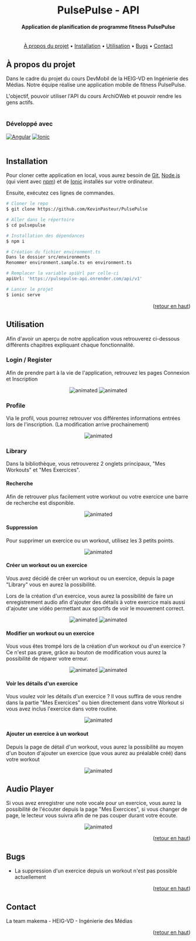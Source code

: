 <a name="retour-en-haut"></a>
<h1 align="center">
  PulsePulse - API
  <br>
</h1>

<h4 align="center">Application de planification de programme fitness PulsePulse
    <br><br>
</h4>

<p align="center">
  <a href="#à-propos-du-projet">À propos du projet</a> •
  <a href="#installation">Installation</a> •
  <a href="#utilisation">Utilisation</a> •
  <a href="#bugs">Bugs</a> •
  <a href="#contact">Contact</a>
</p>


## À propos du projet
Dans le cadre du projet du cours DevMobil de la HEIG-VD en Ingénierie des Médias. Notre équipe réalise une application mobile de fitness PulsePulse. 

L'objectif, pouvoir utiliser l'API du cours ArchiOWeb et pouvoir rendre les gens actifs.
<br><br>
### Développé avec

[![Angular][Angular.com]][Angular-url] [![Ionic][Ionic.com]][Ionic-url]
<br><br>
## Installation
Pour cloner cette application en local, vous aurez besoin de [Git](https://git-scm.com/downloads), [Node.js](https://nodejs.org/en/download/) (qui vient avec [npm](http://npmjs.com)) et de [Ionic](https://ionicframework.com/) installés sur votre ordinateur. 

Ensuite, exécutez ces lignes de commandes.

```bash
# Cloner le repo
$ git clone https://github.com/KevinPasteur/PulsePulse

# Aller dans le répertoire
$ cd pulsepulse

# Installation des dépendances
$ npm i

# Création du fichier environment.ts
Dans le dossier src/environments
Renommer environment.sample.ts en environment.ts

# Remplacer la variable apiUrl par celle-ci
apiUrl: 'https://pulsepulse-api.onrender.com/api/v1'

# Lancer le projet
$ ionic serve

```

<p align="right">(<a href="#retour-en-haut">retour en haut</a>)</p>

## Utilisation

Afin d'avoir un aperçu de notre application vous retrouverez ci-dessous différents chapitres expliquant chaque fonctionnalité.

### Login / Register
Afin de prendre part à la vie de l'application, retrouvez les pages Connexion et Inscription

<p align="center">
  <img src="https://github.com/KevinPasteur/PulsePulse/blob/main/src/assets/gifs/register.gif" alt="animated" />
  <img src="https://github.com/KevinPasteur/PulsePulse/blob/main/src/assets/gifs/login.gif" alt="animated" />
</p>

### Profile
Via le profil, vous pourrez retrouver vos différentes informations entrées lors de l'inscription.
(La modification arrive prochainement)

<p align="center">
  <img src="https://github.com/KevinPasteur/PulsePulse/blob/main/src/assets/gifs/profile.gif" alt="animated" />
</p>

### Library
Dans la bibliothèque, vous retrouverez 2 onglets principaux, "Mes Workouts" et "Mes Exercices".

#### Recherche
Afin de retrouver plus facilement votre workout ou votre exercice une barre de recherche est disponible.
<p align="center">
  <img src="https://github.com/KevinPasteur/PulsePulse/blob/main/src/assets/gifs/search.gif" alt="animated" />
</p>

#### Suppression
Pour supprimer un exercice ou un workout, utilisez les 3 petits points.
<p align="center">
  <img src="https://github.com/KevinPasteur/PulsePulse/blob/main/src/assets/gifs/delete.gif" alt="animated" />
</p>

#### Créer un workout ou un exercice
Vous avez décidé de créer un workout ou un exercice, depuis la page "Library" vous en aurez la possibilité.

Lors de la création d'un exercice, vous aurez la possibilité de faire un enregistrement audio afin d'ajouter des détails à votre exercice mais aussi d'ajouter une vidéo permettant aux sportifs de voir le mouvement correct.

<p align="center">
  <img src="https://github.com/KevinPasteur/PulsePulse/blob/main/src/assets/gifs/create-workout.gif" alt="animated" />
  <img src="https://github.com/KevinPasteur/PulsePulse/blob/main/src/assets/gifs/create-exercise.gif" alt="animated" />
</p>

#### Modifier un workout ou un exercice
Vous vous êtes trompé lors de la création d'un workout ou d'un exercice ? Ce n'est pas grave, grâce au bouton de modification vous aurez la possibilité de réparer votre erreur.
<p align="center">
  <img src="https://github.com/KevinPasteur/PulsePulse/blob/main/src/assets/gifs/update-workout.gif" alt="animated" />
  <img src="https://github.com/KevinPasteur/PulsePulse/blob/main/src/assets/gifs/update-exercise.gif" alt="animated" />
</p>

#### Voir les détails d'un exercice
Vous voulez voir les détails d'un exercice ? Il vous suffira de vous rendre dans la partie "Mes Exercices" ou bien directement dans votre Workout si vous avez inclus l'exercice dans votre routine.

<p align="center">
  <img src="https://github.com/KevinPasteur/PulsePulse/blob/main/src/assets/gifs/detail-exercise.gif" alt="animated" />
</p>

#### Ajouter un exercice à un workout
Depuis la page de détail d'un workout, vous aurez la possibilité au moyen d'un bouton d'ajouter un exercice (que vous aurez au préalable créé) dans votre workout

<p align="center">
  <img src="https://github.com/KevinPasteur/PulsePulse/blob/main/src/assets/gifs/add-exercise-to-workout.gif" alt="animated" />
</p>

## Audio Player
Si vous avez enregistrer une note vocale pour un exercice, vous aurez la possibilité de l'écouter depuis la page "Mes Exercices", si vous changer de page, le lecteur vous suivra afin de ne pas couper durant votre écoute.

<p align="center">
  <img src="https://github.com/KevinPasteur/PulsePulse/blob/main/src/assets/gifs/audio-player.gif" alt="animated" />
</p>

<p align="right">(<a href="#retour-en-haut">retour en haut</a>)</p>

## Bugs
- La suppression d'un exercice depuis un workout n'est pas possible actuellement

<p align="right">(<a href="#retour-en-haut">retour en haut</a>)</p>

## Contact
La team makema - HEIG-VD - Ingénierie des Médias

<p align="right">(<a href="#retour-en-haut">retour en haut</a>)</p>

<!-- MARKDOWN LINKS & IMAGES -->
<!-- https://www.markdownguide.org/basic-syntax/#reference-style-links -->
[Ionic-url]: https://ionicframework.com/
[Ionic.com]: https://img.shields.io/badge/Ionic-3880FF?style=for-the-badge&logo=ionic&logoColor=white
[Angular-url]:https://angular.io/
[Angular.com]:https://img.shields.io/badge/Angular-DD0031?style=for-the-badge&logo=angular&logoColor=white



